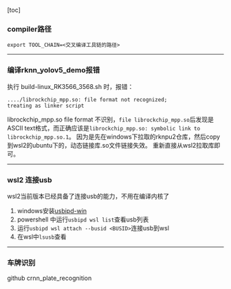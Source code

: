[toc]

### compiler路径
`export TOOL_CHAIN=<交叉编译工具链的路径>`

---

### 编译rknn_yolov5_demo报错
执行 build-linux_RK3566_3568.sh 时，报错：
```
..../librockchip_mpp.so: file format not recognized; 
treating as linker script
```
librockchip_mpp.so file format 不识别，`file librockchip_mpp.so`后发现是ASCII text格式，而正确应该是`librockchip_mpp.so: symbolic link to librockchip_mpp.so.1`。
因为是先在windows下拉取的rknpu2仓库，然后copy到wsl2的ubuntu下的，动态链接库.so文件链接失效。
重新直接从wsl2拉取库即可。

---

### wsl2 连接usb

wsl2当前版本已经具备了连接usb的能力，不用在编译内核了

1. windows安装[usbipd-win](https://github.com/dorssel/usbipd-win/releases/tag/v2.4.1)
2. powershell 中运行`usbipd wsl list`查看usb列表
3. 运行`usbipd wsl attach --busid <BUSID>`连接usb到wsl
4. 在wsl中`lsusb`查看

---

### 车牌识别

github
crnn_plate_recognition